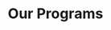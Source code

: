 ---
layout: page
title: Our Programs
subhead: Every Texas community is touched by the struggle to afford enough food.
summary: |
  Food insecurity is the most broadly-used measure of food deprivation in the United States. The USDA defines food insecurity as meaning “consistent access to adequate food is limited by a lack of money and other resources at times during the year.”
featured_resource: How do low-income texans get help feeding their children?
banner: placeholders/banner-05.jpg
featured_statistic:
  stat: 1 in 5
  key: Texas families experienced food insecurity in 2010-2012
intro: |
  Food insecurity is the most broadly-used measure of food deprivation in the United States. The USDA defines food insecurity as meaning “consistent access to adequate food is limited by a lack of money and other resources at times during the year.”

  Food insecurity is most prevalent in households containing children, disabled individuals or the elderly. Every Texas county is touched by the struggle to afford enough food.
  link: 
calls_to_action:
  - 1
  - 2
group: work
type: programs
---